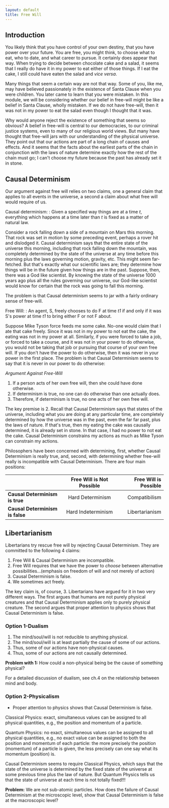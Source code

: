 ```yaml
---
layout: default
title: Free Will
---
```




## Introduction


You likely think that you have control of your own destiny, that you have power over your future. You are free, you might think, to choose what to eat, who to date, and what career to pursue. It certainly does appear that way. When trying to decide between chocolate cake and a salad, it seems that I really do have it in my power to eat either of those things. If I eat the cake, I still could have eaten the salad and *vice versa*. 

Many things that seem a certain way are not that way. Some of you, like me, may have believed passionately in the existence of Santa Clause when you were children. You later came to learn that you were mistaken. In this module, we will be considering whether our belief in free-will might be like a belief in Santa Clause, wholly mistaken. If we do not have free-will, then it was not in my power to eat the salad even though I thought that it was. 


Why would anyone reject the existence of something that seems so obvious? A belief in free-will is central to our democracies, to our criminal justice systems, even to many of our religious world views. But many have thought that free-will jars with our understanding of the physical universe. They point out that our actions are part of a long chain of causes and effects. And it seems that the facts about the earliest parts of the chain in conjunction with the laws of nature determine exactly how the rest of the chain must go; I can't choose my future because the past has already set it in stone. 

## Causal Determinism

Our argument against free will relies on two claims, one a general claim that applies to all events in the universe, a second a claim about what free will would require of us. 

Causal determinism:
: Given a specified way things are at a time *t*, everything which happens at a time later than *t* is fixed as a matter of natural law.

Consider a rock falling down a side of a mountain on Mars this morning. That rock was set in motion by some preceding event, perhaps a rover hit and dislodged it. Causal determinism says that the entire state of the universe this morning, including that rock falling down the mountain, was completely determined by the state of the universe at any time before this morning plus the laws governing motion, gravity, etc. This might seem far-fetched. But that's exactly what our scientific laws are; they determine how things will be in the future given how things are in the past. Suppose, then, there was a God like scientist. By knowing the state of the universe 1000 years ago plus all the rules governing our universe, our God-like scientist would know for certain that the rock was going to fall this morning. 

The problem is that Causal determinism seems to jar with a fairly ordinary sense of free-will. 

Free Will:
: An agent, S, freely chooses to do F at time *t1* if and only if it was S's power at time *t1* to bring either F or not F about. 

Suppose Mike Tyson force feeds me some cake. No-one would claim that I ate that cake freely. Since it was not in my power to not eat the cake, the eating was not in my power at all. Similarly, if you were forced to take a job, or forced to take a course, and it was not in your power to do otherwise, you would not be taking that job or pursuing that course of your own free will. If you don't have the power to do otherwise, then it was never in your power in the first place. The problem is that Causal Determinism seems to say that it is never in our power to do otherwise: 

*Argument Against Free-Will*

1. If a person acts of her own free will, then she could have done otherwise.
2. If determinism is true, no one can do otherwise than one actually does.
3. Therefore, if determinism is true, no one acts of her own free will. 


The key premise is 2. Recall that Causal Determinism says that states of the universe, including what you are doing at any particular time, are completely determined by how the universe was in the past, even the far far past, plus the laws of nature. If that's true, then my eating the cake was causally determined, it is already set in stone. In that case, I had no power to not eat the cake. Causal Determinism constrains my actions as much as Mike Tyson can constrain my actions. 

Philosophers have been concerned with determining, first, whether Causal Determinism is really true, and, second, with determining whether free-will really is incompatible with Causal Determinism. There are four main positions: 


|         |   Free Will is Not Possible         | Free Will is Possible  |
| ------------- |:-------------:| -----:|
|  **Causal Determinism is true**   | Hard Determinism| Compatibilism |
| **Causal Determinism is false**      | Hard Indeterminism      |   Libertarianism |



## Libertarianism

Libertarians try rescue free will by rejecting Causal Determinism. They are committed to the following 4 claims: 

1.  Free Will & Causal Determinism are incompatible. 
2.  Free Will requires that we have the power to *choose* between alternative possibilities...(emphasis on freedom of will and not merely of action)
3.  Causal Determinism is false.
4.  We sometimes act freely. 

The key claim is, of course, 3. Libertarians have argued for it in two very different ways. The first argues that humans are not purely physical creatures and that Causal Determinism applies only to purely physical creature. The second argues that proper attention to physics shows that Causal Determinism is false. 


### Option 1-Dualism

1. The mind/soul/will is not reducible to anything physical.
2. The mind/soul/will is at least partially the cause of some of our actions. 
3. Thus, some of our actions have non-physical causes. 
4. Thus, some of our actions are not causally determined. 

**Problem with 1:** How could a non-physical being be the cause of something physical? 

For a detailed discussion of dualism, see ch.4 on the relationship between mind and body.  


### Option 2-Physicalism

+ Proper attention to physics shows that Causal Determinism is false. 

Classical Physics: exact, simultaneous values can be assigned to all physical quantities, e.g., the position and momentum of a particle. 

Quantum Physics: no exact, simultaneous values can be assigned to all physical quantities, e.g., no exact value can be assigned to both the position and momentum of each particle: the more precisely the position (momentum) of a particle is given, the less precisely can one say what its momentum (position) is. 

Causal Determinism seems to require Classical Physics, which says that  the state of the universe is determined by the fixed state of the universe at some previous time plus the law of nature. But Quantum Physics tells us that the state of universe at each time is not totally fixed!!! 

**Problem:** We are not sub-atomic particles. How does the failure of Causal Determinism at the microscopic level, show that Causal Determinism is false at the macroscopic level?



